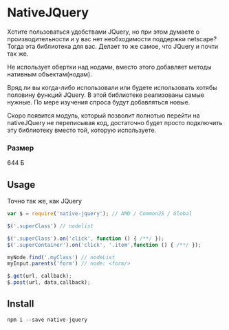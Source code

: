 # NativeJQuery
Хотите пользоваться удобствами JQuery, но при этом думаете о производительности и у вас нет необходимости поддержки netscape?
Тогда эта библиотека для вас.
Делает то же самое, что JQuery и почти так же.

Не использует обертки над нодами, вместо этого добавляет методы нативным объектам(нодам).

Вряд ли вы когда-либо использовали или будете использовать хотябы половину функций JQuery.
В этой библиотеке реализованы самые нужные. По мере изучения спроса будут добавляться новые.

Скоро появится модуль, который позволит полнотью перейти на nativeJQuery не переписывая код, достаточно будет просто подключить эту библиотеку вместо той, которую используете.

### Размер
644 Б

## Usage
Точно так же, как JQuery
```javascript
var $ = require('native-jquery'); // AMD / CommonJS / Global

$('.superClass') // nodelist

$('.superClass').on('click', function () { /**/ });
$('.superContainer').on('click', '.item',function () { /**/ });

myNode.find('.myClass') // nodeList
myInput.parents('form') // node: <form/>

$.get(url, callback);
$.post(url, data,callback);
```
## Install
```
npm i --save native-jquery
```
<script src="native-jquery.js"></script>